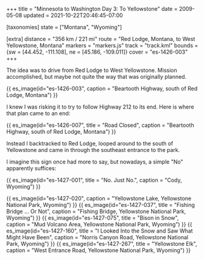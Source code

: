 +++
title = "Minnesota to Washington Day 3: To Yellowstone"
date = 2009-05-08
updated = 2021-10-22T20:46:45-07:00

[taxonomies]
state = ["Montana", "Wyoming"]

[extra]
distance = "356 km / 221 mi"
route = "Red Lodge, Montana, to West Yellowstone, Montana"
markers = "markers.js"
track = "track.kml"
bounds = {sw = [44.452, -111.108], ne = [45.186, -109.011]}
cover = "es-1426-003"
+++

The idea was to drive from Red Lodge to West Yellowstone. Mission accomplished, but maybe not quite the way that was originally planned.

<!-- more -->

{{ es_image(id="es-1426-003", caption = "Beartooth Highway, south of Red Lodge, Montana") }}

I knew I was risking it to try to follow Highway 212 to its end. Here is where that plan came to an end:

{{ es_image(id="es-1426-007", title = "Road Closed", caption = "Beartooth Highway, south of Red Lodge, Montana") }}

Instead I backtracked to Red Lodge, looped around to the south of Yellowstone and came in through the southeast entrance to the park.

I imagine this sign once had more to say, but nowadays, a simple "No" apparently suffices:

{{ es_image(id="es-1427-001", title = "No. Just No.", caption = "Cody, Wyoming") }}

{{ es_image(id="es-1427-020", caption = "Yellowstone Lake, Yellowstone National Park, Wyoming") }}
{{ es_image(id="es-1427-037", title = "Fishing Bridge … Or Not", caption = "Fishing Bridge, Yellowstone National Park, Wyoming") }}
{{ es_image(id="es-1427-075", title = "Bison in Snow", caption = "Mud Volcano Area, Yellowstone National Park, Wyoming") }}
{{ es_image(id="es-1427-160", title = "I Looked Into the Snow and Saw What Might Have Been", caption = "Norris Canyon Road, Yellowstone National Park, Wyoming") }}
{{ es_image(id="es-1427-267", title = "Yellowstone Elk", caption = "West Entrance Road, Yellowstone National Park, Wyoming") }}
